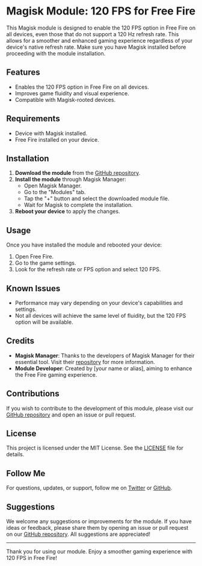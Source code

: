 # Magisk Module: 120 FPS for Free Fire

This Magisk module is designed to enable the 120 FPS option in Free Fire on all devices, even those that do not support a 120 Hz refresh rate. This allows for a smoother and enhanced gaming experience regardless of your device's native refresh rate. Make sure you have Magisk installed before proceeding with the module installation.

## Features

- Enables the 120 FPS option in Free Fire on all devices.
- Improves game fluidity and visual experience.
- Compatible with Magisk-rooted devices.

## Requirements

- Device with Magisk installed.
- Free Fire installed on your device.

## Installation

1. **Download the module** from the [GitHub repository](http://github.com/23devv/120fps-for-freefire).
2. **Install the module** through Magisk Manager:
   - Open Magisk Manager.
   - Go to the "Modules" tab.
   - Tap the "+" button and select the downloaded module file.
   - Wait for Magisk to complete the installation.
3. **Reboot your device** to apply the changes.

## Usage

Once you have installed the module and rebooted your device:

1. Open Free Fire.
2. Go to the game settings.
3. Look for the refresh rate or FPS option and select 120 FPS.

## Known Issues

- Performance may vary depending on your device's capabilities and settings.
- Not all devices will achieve the same level of fluidity, but the 120 FPS option will be available.

## Credits

- **Magisk Manager**: Thanks to the developers of Magisk Manager for their essential tool. Visit their [repository](https://github.com/topjohnwu/Magisk) for more information.
- **Module Developer**: Created by [your name or alias], aiming to enhance the Free Fire gaming experience.

## Contributions

If you wish to contribute to the development of this module, please visit our [GitHub repository](http://github.com/23devv/120fps-for-freefire) and open an issue or pull request.

## License

This project is licensed under the MIT License. See the [LICENSE](LICENSE) file for details.

## Follow Me

For questions, updates, or support, follow me on [Twitter](http://twitter.com/your_username) or [GitHub](http://github.com/23devv).

## Suggestions

We welcome any suggestions or improvements for the module. If you have ideas or feedback, please share them by opening an issue or pull request on our [GitHub repository](http://github.com/23devv/120fps-for-freefire). All suggestions are appreciated!

---

Thank you for using our module. Enjoy a smoother gaming experience with 120 FPS in Free Fire!
